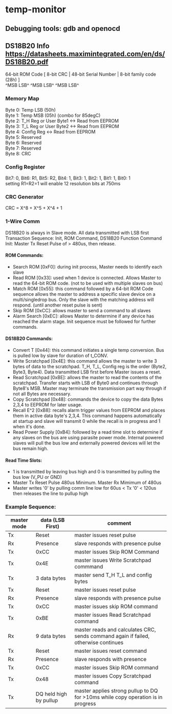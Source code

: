 # temp-monitor

## Debugging tools: gdb and openocd

## **DS18B20 Info** <https://datasheets.maximintegrated.com/en/ds/DS18B20.pdf>
 64-bit ROM Code [ 8-bit CRC | 48-bit Serial Number | 8-bit family code (28h) ]  
                  ^MSB   LSB^ ^MSB              LSB^ ^MSB                 LSB^  
### **Memory Map**
Byte 0: Temp LSB (50h)  
Byte 1: Temp MSB (05h) (combo for 85degC)  
Byte 2: T_H Reg or User Byte1 <-> Read from EEPROM  
Byte 3: T_L Reg or User Byte2 <-> Read from EEPROM  
Byte 4: Config Reg <-> Read from EEPROM  
Byte 5: Reserved  
Byte 6: Reserved  
Byte 7: Reserved  
Byte 8: CRC

### **Config Register**
Bit7: 0, Bit6: R1, Bit5: R2, Bit4: 1, Bit3: 1, Bit2: 1, Bit1: 1, Bit0: 1  
setting R1=R2=1 will enable 12 resolution bits at 750ms

### **CRC Generator**
CRC = X^8 + X^5 + X^4 + 1

### **1-Wire Comm**
 DS18B20 is always in Slave mode. All data transmitted with LSB first  
 Transaction Sequence: Init, ROM Command, DS18B20 Function Command  
 Init: Master Tx Reset Pulse of > 480us, then release.
#### **ROM Commands:** 
 - Search ROM [0xF0]: during init process, Master needs to identify each slave  
 - Read ROM [0x33]: used when 1 device is connected. Allows Master to read the 64-bit ROM code. (not to be used with multiple slaves on bus)  
 - Match ROM [0x55]: this command followed by a 64-bit ROM Code sequence allows the master to address a specific slave device on a multi/singledrop bus. Only the slave with the matching address will respond. (until another reset pulse is sent)  
 - Skip ROM [0xCC]: allows master to send a command to all slaves  
 - Alarm Search [0xEC]: allows Master to determine if any device has reached the alarm stage. Init sequence must be followed for further commands.
#### **DS18B20 Commands:**
 - Convert T [0x44]: this command initiates a single temp conversion. Bus is pulled low by slave for duration of t_CONV.  
 - Write Scratchpad [0x4E]: this command allows the master to write 3 bytes of data to the scratchpad. T_H, T_L, Config reg is the order (Byte2, Byte3, Byte4). Data transmitted LSB first before Master issues a reset.  
 - Read Scratchpad [0xBE]: allows the master to read the contents of the scratchpad. Transfer starts with LSB of Byte0 and continues through Byte8's MSB. Master may terminate the transmission part way through if not all Bytes are necessary.  
 - Copy Scratchpad [0x48]: commands the device to copy the data Bytes 2,3,4 to EEPROM for later usage.  
 - Recall E^2 [0xB8]: recalls alarm trigger values from EEPROM and places them in active data byte's 2,3,4. This command happens automatically at startup and slave will transmit 0 while the recall is in progress and 1 when it's done.  
 - Read Power Supply [0xB4]: followed by a read time slot to determine if any slaves on the bus are using parasite power mode. Internal powered slaves will pull the bus low and externally powered devices will let the bus remain high.

 #### **Read Time Slots:**
 - 1 is transmitted by leaving bus high and 0 is transmitted by pulling the bus low (V_PU or GND)  
 - Master Tx Reset Pulse 480us Minimum. Master Rx Mimimum of 480us  
 - Master writes '0' by pulling comm line low for 60us < Tx '0' < 120us then releases the line to pullup high

 ### **Example Sequence:**
| master mode | data (LSB First)       | comment                                                                             |
| ----------- | ---------------------- | ----------------------------------------------------------------------------------- |
| Tx          | Reset                  | master issues reset pulse                                                           |
| Rx          | Presence               | slave responds with presence pulse                                                  |
| Tx          | 0xCC                   | master issues Skip ROM Command                                                      |
| Tx          | 0x4E                   | master issues Write Scratchpad commmand                                             |
| Tx          | 3 data bytes           | master send T_H T_L and config bytes                                                |
| Tx          | Reset                  | master issues reset pulse                                                           |
| Rx          | Presence               | slave responds with presence pulse                                                  |
| Tx          | 0xCC                   | master issues skip ROM command                                                      |
| Tx          | 0xBE                   | master issues Read Scratchpad command                                               |
| Rx          | 9 data bytes           | master reads and calculates CRC, sends command again if failed, otherwise continues |
| Tx          | Reset                  | master issues reset command                                                         |
| Rx          | Presence               | slave responds with presence                                                        |
| Tx          | 0xCC                   | master issues Skip ROM command                                                      |
| Tx          | 0x48                   | master issues Copy Scratchpad command                                               |
| Tx          | DQ held high by pullup | master applies strong pullup to DQ for >10ms while copy operation is in progress    |